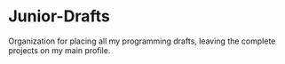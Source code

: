 # Junior-Drafts

Organization for placing all my programming drafts, leaving the complete projects on my main profile.
